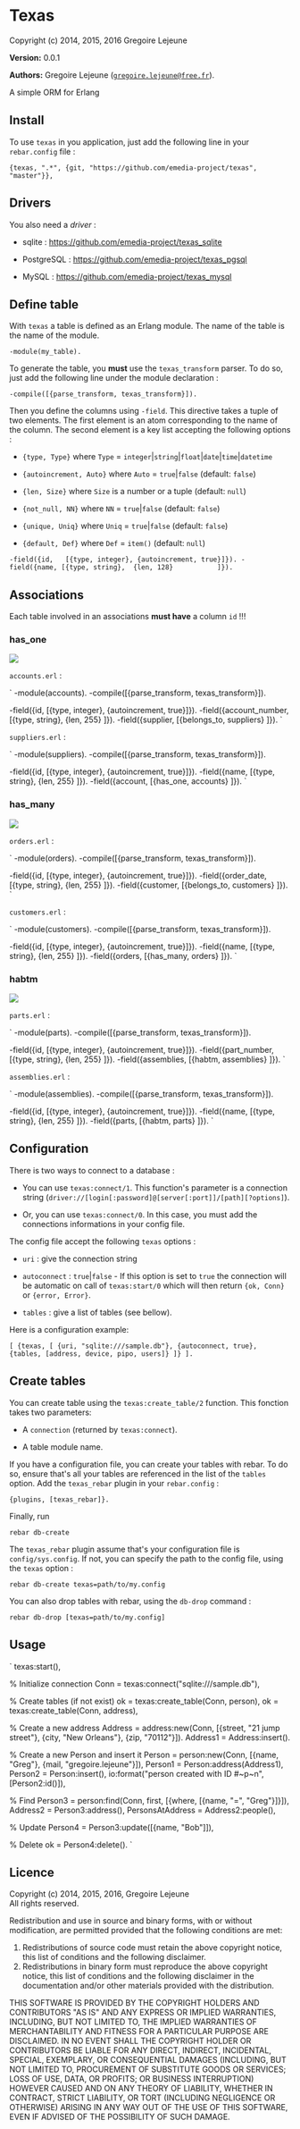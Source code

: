 

# Texas #

Copyright (c) 2014, 2015, 2016 Gregoire Lejeune

__Version:__ 0.0.1

__Authors:__ Gregoire Lejeune ([`gregoire.lejeune@free.fr`](mailto:gregoire.lejeune@free.fr)).

A simple ORM for Erlang


## Install ##

To use `texas` in you application, just add the following line in your `rebar.config` file :

`
{texas, ".*", {git, "https://github.com/emedia-project/texas", "master"}},
`


## Drivers ##

You also need a *driver* :

* sqlite : https://github.com/emedia-project/texas_sqlite

* PostgreSQL : https://github.com/emedia-project/texas_pgsql

* MySQL : https://github.com/emedia-project/texas_mysql



## Define table ##

With `texas` a table is defined as an Erlang module. The name of the table is the name of the module.

`
-module(my_table).
`

To generate the table, you __must__ use the `texas_transform` parser. To do so, just add the following line under the module declaration :

`
-compile([{parse_transform, texas_transform}]).
`

Then you define the columns using `-field`. This directive takes a tuple of two elements. The first element is an atom corresponding to the name of the column. The second element is a key list accepting the following options :

* `{type, Type}` where `Type` = `integer`|`string`|`float`|`date`|`time`|`datetime`

* `{autoincrement, Auto}` where `Auto` = `true`|`false` (default: `false`)

* `{len, Size}` where `Size` is a number or a tuple (default: `null`)

* `{not_null, NN}` where `NN` = `true`|`false` (default: `false`)

* `{unique, Uniq}` where `Uniq` = `true`|`false` (default: `false`)

* `{default, Def}` where `Def` = `item()` (default: `null`)


`
-field({id,   [{type, integer}, {autoincrement, true}]}).
-field({name, [{type, string},  {len, 128}           ]}).
`


## Associations ##

Each table involved in an associations __must have__ a column `id` !!!


### has_one ###

![](has_one.png)

`accounts.erl` :

`
-module(accounts).
-compile([{parse_transform, texas_transform}]).

-field({id,             [{type, integer}, {autoincrement, true}]}).
-field({account_number, [{type, string},  {len, 255}           ]}).
-field({supplier,       [{belongs_to, suppliers}               ]}).
`

`suppliers.erl` :

`
-module(suppliers).
-compile([{parse_transform, texas_transform}]).

-field({id,             [{type, integer}, {autoincrement, true}]}).
-field({name,           [{type, string},  {len, 255}           ]}).
-field({account,        [{has_one, accounts}                   ]}).
`


### has_many ###

![](has_many.png)

`orders.erl` :

`
-module(orders).
-compile([{parse_transform, texas_transform}]).

-field({id,             [{type, integer}, {autoincrement, true}]}).
-field({order_date,     [{type, string},  {len, 255}           ]}).
-field({customer,       [{belongs_to, customers}               ]}).
`

`customers.erl` :

`
-module(customers).
-compile([{parse_transform, texas_transform}]).

-field({id,             [{type, integer}, {autoincrement, true}]}).
-field({name,           [{type, string},  {len, 255}           ]}).
-field({orders,         [{has_many, orders}                    ]}).
`


### habtm ###

![](habtm.png)

`parts.erl` :

`
-module(parts).
-compile([{parse_transform, texas_transform}]).

-field({id,             [{type, integer}, {autoincrement, true}]}).
-field({part_number,    [{type, string},  {len, 255}           ]}).
-field({assemblies,     [{habtm, assemblies}                   ]}).
`

`assemblies.erl` :

`
-module(assemblies).
-compile([{parse_transform, texas_transform}]).

-field({id,             [{type, integer}, {autoincrement, true}]}).
-field({name,           [{type, string},  {len, 255}           ]}).
-field({parts,          [{habtm, parts}                        ]}).
`


## Configuration ##

There is two ways to connect to a database :

* You can use `texas:connect/1`. This function's parameter is a connection string (`driver://[login[:password]@[server[:port]]/[path][?options]`).

* Or, you can use `texas:connect/0`. In this case, you must add the connections informations in your config file.


The config file accept the following `texas` options :

* `uri` : give the connection string

* `autoconnect` : `true`|`false` - If this option is set to `true` the connection will be automatic on call of `texas:start/0` which will then return `{ok, Conn}` or `{error, Error}`.

* `tables` : give a list of tables (see bellow).


Here is a configuration example:

`
[
  {texas, [
    {uri, "sqlite:///sample.db"},
    {autoconnect, true},
    {tables, [address, device, pipo, users]}
  ]}
].
`


## Create tables ##

You can create table using the `texas:create_table/2` function. This fonction takes two parameters:

* A `connection` (returned by `texas:connect`).

* A table module name.


If you have a configuration file, you can create your tables with rebar. To do so, ensure that's all your tables are referenced in the list of the `tables` option. Add the `texas_rebar` plugin in your `rebar.config`  :

`
{plugins, [texas_rebar]}.
`

Finally, run

`
rebar db-create
`

The `texas_rebar` plugin assume that's your configuration file is `config/sys.config`. If not, you can specify the path to the config file, using the `texas` option :

`
rebar db-create texas=path/to/my.config
`

You can also drop tables with rebar, using the `db-drop` command :

`
rebar db-drop [texas=path/to/my.config]
`


## Usage ##

`
texas:start(),

% Initialize connection
Conn = texas:connect("sqlite:///sample.db"),

% Create tables (if not exist)
ok = texas:create_table(Conn, person),
ok = texas:create_table(Conn, address),

% Create a new address
Address = address:new(Conn, [{street, "21 jump street"}, {city, "New Orleans"}, {zip, "70112"}]).
Address1 = Address:insert().

% Create a new Person and insert it
Person = person:new(Conn, [{name, "Greg"}, {mail, "gregoire.lejeune"}]),
Person1 = Person:address(Address1), 
Person2 = Person:insert(),
io:format("person created with ID #~p~n", [Person2:id()]),

% Find
Person3 = person:find(Conn, first, [{where, [{name, "=", "Greg"}]}]),
Address2 = Person3:address(),
PersonsAtAddress = Address2:people(),

% Update
Person4 = Person3:update([{name, "Bob"]]),

% Delete
ok = Person4:delete().
`


## Licence ##

Copyright (c) 2014, 2015, 2016, Gregoire Lejeune<br />
All rights reserved.

Redistribution and use in source and binary forms, with or without modification, are permitted provided that the following conditions are met:

1. Redistributions of source code must retain the above copyright notice, this list of conditions and the following disclaimer.
1. Redistributions in binary form must reproduce the above copyright notice, this list of conditions and the following disclaimer in the documentation and/or other materials provided with the distribution.


THIS SOFTWARE IS PROVIDED BY THE COPYRIGHT HOLDERS AND CONTRIBUTORS "AS IS" AND ANY EXPRESS OR IMPLIED WARRANTIES, INCLUDING, BUT NOT LIMITED TO, THE IMPLIED WARRANTIES OF MERCHANTABILITY AND FITNESS FOR A PARTICULAR PURPOSE ARE DISCLAIMED. IN NO EVENT SHALL THE COPYRIGHT HOLDER OR CONTRIBUTORS BE LIABLE FOR ANY DIRECT, INDIRECT, INCIDENTAL, SPECIAL, EXEMPLARY, OR CONSEQUENTIAL DAMAGES (INCLUDING, BUT NOT LIMITED TO, PROCUREMENT OF SUBSTITUTE GOODS OR SERVICES; LOSS OF USE, DATA, OR PROFITS; OR BUSINESS INTERRUPTION) HOWEVER CAUSED AND ON ANY THEORY OF LIABILITY, WHETHER IN CONTRACT, STRICT LIABILITY, OR TORT (INCLUDING NEGLIGENCE OR OTHERWISE) ARISING IN ANY WAY OUT OF THE USE OF THIS SOFTWARE, EVEN IF ADVISED OF THE POSSIBILITY OF SUCH DAMAGE.

